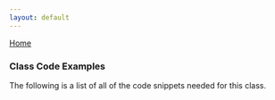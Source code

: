```yaml
---
layout: default
---
```


[Home](index.html)

### Class Code Examples

The following is a list of all of the code snippets needed for this class.

<script src="jquery-3.6.0.min.js"></script>
<script src="examples.js"></script>

<ul id="examples-list">
</ul>

